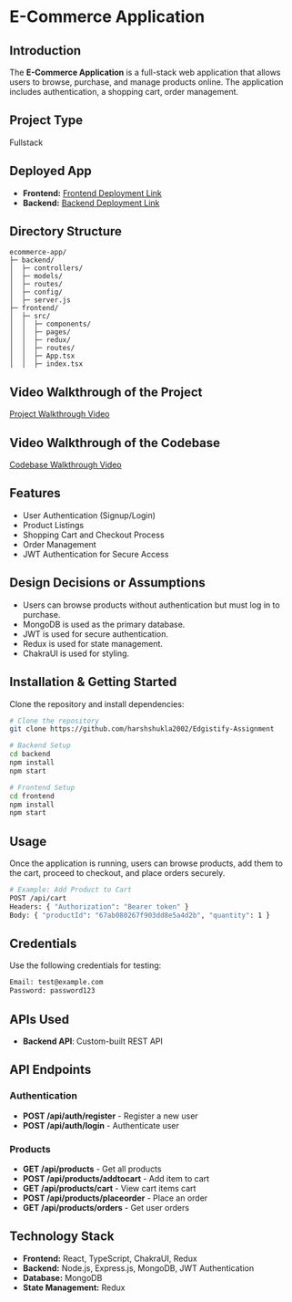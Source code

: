 # E-Commerce Application

## Introduction

The **E-Commerce Application** is a full-stack web application that allows users to browse, purchase, and manage products online. The application includes authentication, a shopping cart, order management.

## Project Type

Fullstack

## Deployed App

- **Frontend:** [Frontend Deployment Link](https://edgistify-assignmenty.netlify.app/)
- **Backend:** [Backend Deployment Link](https://edgistify-backend-m67w.onrender.com)

## Directory Structure

```
ecommerce-app/
├─ backend/
│  ├─ controllers/
│  ├─ models/
│  ├─ routes/
│  ├─ config/
│  ├─ server.js
├─ frontend/
│  ├─ src/
│  │  ├─ components/
│  │  ├─ pages/
│  │  ├─ redux/
│  │  ├─ routes/
│  │  ├─ App.tsx
│  │  ├─ index.tsx
```

## Video Walkthrough of the Project

[Project Walkthrough Video](https://video-link.com)

## Video Walkthrough of the Codebase

[Codebase Walkthrough Video](https://video-link.com)

## Features

- User Authentication (Signup/Login)
- Product Listings
- Shopping Cart and Checkout Process
- Order Management
- JWT Authentication for Secure Access

## Design Decisions or Assumptions

- Users can browse products without authentication but must log in to purchase.
- MongoDB is used as the primary database.
- JWT is used for secure authentication.
- Redux is used for state management.
- ChakraUI is used for styling.

## Installation & Getting Started

Clone the repository and install dependencies:

```bash
# Clone the repository
git clone https://github.com/harshshukla2002/Edgistify-Assignment

# Backend Setup
cd backend
npm install
npm start

# Frontend Setup
cd frontend
npm install
npm start
```

## Usage

Once the application is running, users can browse products, add them to the cart, proceed to checkout, and place orders securely.

```bash
# Example: Add Product to Cart
POST /api/cart
Headers: { "Authorization": "Bearer token" }
Body: { "productId": "67ab080267f903dd8e5a4d2b", "quantity": 1 }
```

## Credentials

Use the following credentials for testing:

```bash
Email: test@example.com
Password: password123
```

## APIs Used

- **Backend API**: Custom-built REST API

## API Endpoints

### Authentication

- **POST /api/auth/register** - Register a new user
- **POST /api/auth/login** - Authenticate user

### Products

- **GET /api/products** - Get all products
- **POST /api/products/addtocart** - Add item to cart
- **GET /api/products/cart** - View cart items cart
- **POST /api/products/placeorder** - Place an order
- **GET /api/products/orders** - Get user orders

## Technology Stack

- **Frontend:** React, TypeScript, ChakraUI, Redux
- **Backend:** Node.js, Express.js, MongoDB, JWT Authentication
- **Database:** MongoDB
- **State Management:** Redux
